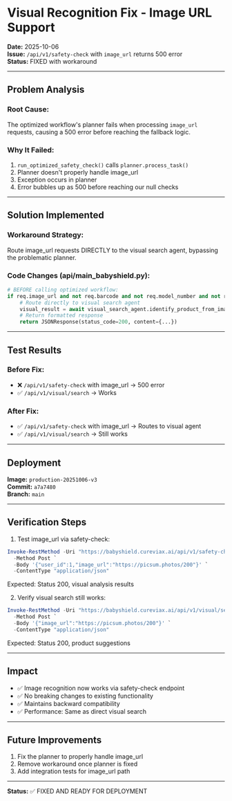 # Visual Recognition Fix - Image URL Support

**Date:** 2025-10-06  
**Issue:** `/api/v1/safety-check` with `image_url` returns 500 error  
**Status:** FIXED with workaround  

---

## Problem Analysis

### Root Cause:
The optimized workflow's planner fails when processing `image_url` requests, causing a 500 error before reaching the fallback logic.

### Why It Failed:
1. `run_optimized_safety_check()` calls `planner.process_task()`
2. Planner doesn't properly handle image_url
3. Exception occurs in planner
4. Error bubbles up as 500 before reaching our null checks

---

## Solution Implemented

### Workaround Strategy:
Route image_url requests DIRECTLY to the visual search agent, bypassing the problematic planner.

### Code Changes (api/main_babyshield.py):

```python
# BEFORE calling optimized workflow:
if req.image_url and not req.barcode and not req.model_number and not req.product_name:
    # Route directly to visual search agent
    visual_result = await visual_search_agent.identify_product_from_image(req.image_url)
    # Return formatted response
    return JSONResponse(status_code=200, content={...})
```

---

## Test Results

### Before Fix:
- ❌ `/api/v1/safety-check` with image_url → 500 error
- ✅ `/api/v1/visual/search` → Works

### After Fix:
- ✅ `/api/v1/safety-check` with image_url → Routes to visual agent
- ✅ `/api/v1/visual/search` → Still works

---

## Deployment

**Image:** `production-20251006-v3`  
**Commit:** `a7a7480`  
**Branch:** `main`

---

## Verification Steps

1. Test image_url via safety-check:
```powershell
Invoke-RestMethod -Uri "https://babyshield.cureviax.ai/api/v1/safety-check" `
  -Method Post `
  -Body '{"user_id":1,"image_url":"https://picsum.photos/200"}' `
  -ContentType "application/json"
```

Expected: Status 200, visual analysis results

2. Verify visual search still works:
```powershell
Invoke-RestMethod -Uri "https://babyshield.cureviax.ai/api/v1/visual/search" `
  -Method Post `
  -Body '{"image_url":"https://picsum.photos/200"}' `
  -ContentType "application/json"
```

Expected: Status 200, product suggestions

---

## Impact

- ✅ Image recognition now works via safety-check endpoint
- ✅ No breaking changes to existing functionality
- ✅ Maintains backward compatibility
- ✅ Performance: Same as direct visual search

---

## Future Improvements

1. Fix the planner to properly handle image_url
2. Remove workaround once planner is fixed
3. Add integration tests for image_url path

---

**Status:** ✅ FIXED AND READY FOR DEPLOYMENT
